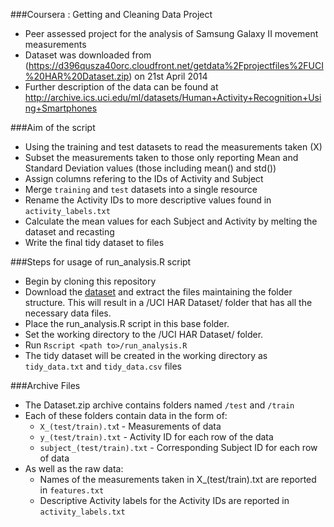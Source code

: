 

###Coursera : Getting and Cleaning Data Project

- Peer assessed project for the analysis of Samsung Galaxy II movement measurements
- Dataset was downloaded from (https://d396qusza40orc.cloudfront.net/getdata%2Fprojectfiles%2FUCI%20HAR%20Dataset.zip) on 21st April 2014
- Further description of the data can be found at http://archive.ics.uci.edu/ml/datasets/Human+Activity+Recognition+Using+Smartphones 

###Aim of the script

- Using the training and test datasets to read the measurements taken (X)
- Subset the measurements taken to those only reporting Mean and Standard Deviation values (those including mean() and std())
- Assign columns refering to the IDs of Activity and Subject
- Merge `training` and `test` datasets into a single resource
- Rename the Activity IDs to more descriptive values found in `activity_labels.txt`
- Calculate the mean values for each Subject and Activity by melting the dataset and recasting
- Write the final tidy dataset to files


###Steps for usage of run_analysis.R script

- Begin by cloning this repository
- Download the [dataset](https://d396qusza40orc.cloudfront.net/getdata%2Fprojectfiles%2FUCI%20HAR%20Dataset.zip) and extract the files maintaining the folder structure. 
This will result in a /UCI HAR Dataset/ folder that has all the necessary data files.
- Place the run_analysis.R script in this base folder.
- Set the working directory to the /UCI HAR Dataset/ folder.
- Run `Rscript <path to>/run_analysis.R`
- The tidy dataset will be created in the working directory as `tidy_data.txt` and `tidy_data.csv` files


###Archive Files

- The Dataset.zip archive contains folders named `/test` and `/train`
- Each of these folders contain data in the form of:
	- `X_(test/train).tx`t - Measurements of data
	- `y_(test/train).txt` - Activity ID for each row of the data
	- `subject_(test/train).txt` - Corresponding Subject ID for each row of data
- As well as the raw data:
	- Names of the measurements taken in X_(test/train).txt are reported in `features.txt`
	- Descriptive Activity labels for the Activity IDs are reported in `activity_labels.txt`


